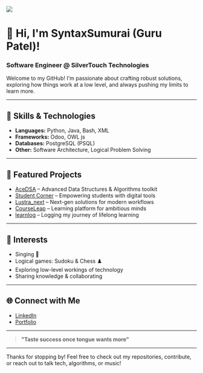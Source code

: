 <p align="left">
  <img src="https://api.boot.dev/v1/users/public/1817b4a5-8b82-49d4-98cc-1706a13e849b/thumbnail" >
</p>

# 👋 Hi, I'm SyntaxSumurai (Guru Patel)!

### Software Engineer @ SilverTouch Technologies

Welcome to my GitHub! I'm passionate about crafting robust solutions, exploring how things work at a low level, and always pushing my limits to learn more.

---

## 🚀 Skills & Technologies

- **Languages:** Python, Java, Bash, XML
- **Frameworks:** Odoo, OWL js
- **Databases:** PostgreSQL (PSQL)
- **Other:** Software Architecture, Logical Problem Solving

---

## 🌟 Featured Projects

- [AceDSA](https://github.com/SyntaxSumurai/AceDSA) – Advanced Data Structures & Algorithms toolkit
- [Student Corner](https://github.com/SyntaxSumurai/Rugvidas) – Empowering students with digital tools
- [Lustra_next](https://github.com/SyntaxSumurai/Lustra_next) – Next-gen solutions for modern workflows
- [CourseLeap](https://github.com/SyntaxSumurai/CourseLeap) – Learning platform for ambitious minds
- [learnlog](https://github.com/SyntaxSumurai/learnlog) – Logging my journey of lifelong learning

---

## 🎯 Interests

- Singing 🎤
- Logical games: Sudoku & Chess ♟️
- Exploring low-level workings of technology
- Sharing knowledge & collaborating

---

## 🌐 Connect with Me

- [LinkedIn](https://www.linkedin.com/in/guru-patel)
- [Portfolio](https://gurupatel.netlify.app/)

---

> **"Taste success once tongue wants more"**

---

Thanks for stopping by! Feel free to check out my repositories, contribute, or reach out to talk tech, algorithms, or music!
